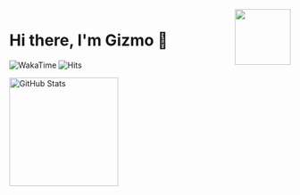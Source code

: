 <img src="https://assets.liuli.lol/file/lumina-moe/icons/2022-06-22.png" width="100" height="100" align="right">
<h1>Hi there, I'm Gizmo 👋</h1>

![WakaTime](https://img.shields.io/endpoint?url=https://wakapi.dev/api/compat/shields/v1/Gizmo/interval:30_days&style=flat-square&color=2F855A&label=last%2030%20days&logo=WakaTime)
![Hits](https://img.shields.io/endpoint?url=https%3A%2F%2Fmoe-counter-vercel.vercel.app%2Fshields%2F%40github.gizmo&style=flat-square&label=Hits)

<img src="https://github-stats.liuli.lol/api?username=gizmo-ds&show_icons=true&count_private=true&bg_color=00000000&title_color=2f855a&icon_color=2f855a&text_color=939393&hide_border=true" height="195" title="GitHub Stats">
